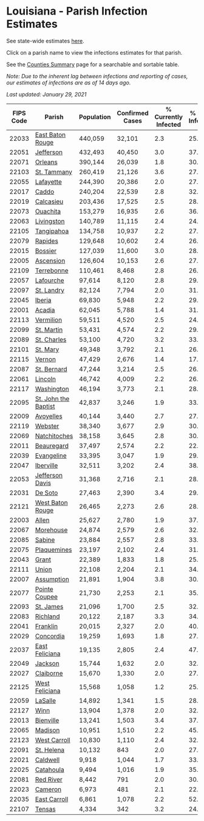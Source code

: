# Louisiana - Parish Infection Estimates

See state-wide estimates [here](/infections/us-la).

Click on a parish name to view the infections estimates for that parish.

See the [Counties Summary](/infections/summary-counties) page for a searchable and sortable table.

*Note: Due to the inherent lag between infections and reporting of cases, our estimates of infections are as of 14 days ago.*

*Last updated: January 29, 2021*

|   FIPS Code |                                       Parish |   Population |   Confirmed Cases |   % Currently Infected |   % Total Infected |
|-------------|----------------------------------------------|--------------|-------------------|------------------------|--------------------|
|       22033 |         [East Baton Rouge](east-baton-rouge) |      440,059 |            32,101 |                    2.3 |               25.4 |
|       22051 |                       [Jefferson](jefferson) |      432,493 |            40,450 |                    3.0 |               37.3 |
|       22071 |                           [Orleans](orleans) |      390,144 |            26,039 |                    1.8 |               30.8 |
|       22103 |                   [St. Tammany](st.-tammany) |      260,419 |            21,126 |                    3.6 |               27.2 |
|       22055 |                       [Lafayette](lafayette) |      244,390 |            20,386 |                    2.0 |               27.6 |
|       22017 |                               [Caddo](caddo) |      240,204 |            22,539 |                    2.8 |               32.3 |
|       22019 |                       [Calcasieu](calcasieu) |      203,436 |            17,525 |                    2.5 |               28.3 |
|       22073 |                         [Ouachita](ouachita) |      153,279 |            16,935 |                    2.6 |               36.6 |
|       22063 |                     [Livingston](livingston) |      140,789 |            11,115 |                    2.4 |               24.9 |
|       22105 |                     [Tangipahoa](tangipahoa) |      134,758 |            10,937 |                    2.2 |               27.4 |
|       22079 |                           [Rapides](rapides) |      129,648 |            10,602 |                    2.4 |               26.5 |
|       22015 |                           [Bossier](bossier) |      127,039 |            11,600 |                    3.0 |               28.5 |
|       22005 |                       [Ascension](ascension) |      126,604 |            10,153 |                    2.6 |               27.2 |
|       22109 |                     [Terrebonne](terrebonne) |      110,461 |             8,468 |                    2.8 |               26.0 |
|       22057 |                       [Lafourche](lafourche) |       97,614 |             8,120 |                    2.8 |               29.4 |
|       22097 |                     [St. Landry](st.-landry) |       82,124 |             7,794 |                    2.0 |               31.0 |
|       22045 |                             [Iberia](iberia) |       69,830 |             5,948 |                    2.2 |               29.4 |
|       22001 |                             [Acadia](acadia) |       62,045 |             5,788 |                    1.4 |               31.7 |
|       22113 |                       [Vermilion](vermilion) |       59,511 |             4,520 |                    2.5 |               24.3 |
|       22099 |                     [St. Martin](st.-martin) |       53,431 |             4,574 |                    2.2 |               29.4 |
|       22089 |                   [St. Charles](st.-charles) |       53,100 |             4,720 |                    3.2 |               33.3 |
|       22101 |                         [St. Mary](st.-mary) |       49,348 |             3,792 |                    2.1 |               26.7 |
|       22115 |                             [Vernon](vernon) |       47,429 |             2,676 |                    1.4 |               17.8 |
|       22087 |                   [St. Bernard](st.-bernard) |       47,244 |             3,214 |                    2.5 |               26.5 |
|       22061 |                           [Lincoln](lincoln) |       46,742 |             4,009 |                    2.2 |               26.6 |
|       22117 |                     [Washington](washington) |       46,194 |             3,773 |                    2.1 |               28.7 |
|       22095 | [St. John the Baptist](st.-john-the-baptist) |       42,837 |             3,246 |                    1.9 |               33.7 |
|       22009 |                       [Avoyelles](avoyelles) |       40,144 |             3,440 |                    2.7 |               27.7 |
|       22119 |                           [Webster](webster) |       38,340 |             3,677 |                    2.9 |               30.4 |
|       22069 |                 [Natchitoches](natchitoches) |       38,158 |             3,645 |                    2.8 |               30.1 |
|       22011 |                     [Beauregard](beauregard) |       37,497 |             2,574 |                    2.2 |               22.0 |
|       22039 |                     [Evangeline](evangeline) |       33,395 |             3,047 |                    1.9 |               29.8 |
|       22047 |                       [Iberville](iberville) |       32,511 |             3,202 |                    2.4 |               38.0 |
|       22053 |           [Jefferson Davis](jefferson-davis) |       31,368 |             2,716 |                    2.1 |               28.5 |
|       22031 |                           [De Soto](de-soto) |       27,463 |             2,390 |                    3.4 |               29.7 |
|       22121 |         [West Baton Rouge](west-baton-rouge) |       26,465 |             2,273 |                    2.6 |               28.9 |
|       22003 |                               [Allen](allen) |       25,627 |             2,780 |                    1.9 |               37.2 |
|       22067 |                       [Morehouse](morehouse) |       24,874 |             2,579 |                    2.6 |               32.6 |
|       22085 |                             [Sabine](sabine) |       23,884 |             2,557 |                    2.8 |               33.1 |
|       22075 |                   [Plaquemines](plaquemines) |       23,197 |             2,102 |                    2.4 |               31.5 |
|       22043 |                               [Grant](grant) |       22,389 |             1,833 |                    1.8 |               25.1 |
|       22111 |                               [Union](union) |       22,108 |             2,204 |                    2.1 |               34.3 |
|       22007 |                     [Assumption](assumption) |       21,891 |             1,904 |                    3.8 |               30.4 |
|       22077 |               [Pointe Coupee](pointe-coupee) |       21,730 |             2,253 |                    2.1 |               35.2 |
|       22093 |                       [St. James](st.-james) |       21,096 |             1,700 |                    2.5 |               32.2 |
|       22083 |                         [Richland](richland) |       20,122 |             2,187 |                    3.3 |               34.9 |
|       22041 |                         [Franklin](franklin) |       20,015 |             2,327 |                    2.0 |               40.9 |
|       22029 |                       [Concordia](concordia) |       19,259 |             1,693 |                    1.8 |               27.8 |
|       22037 |             [East Feliciana](east-feliciana) |       19,135 |             2,805 |                    2.4 |               47.9 |
|       22049 |                           [Jackson](jackson) |       15,744 |             1,632 |                    2.0 |               32.4 |
|       22027 |                       [Claiborne](claiborne) |       15,670 |             1,330 |                    2.0 |               27.8 |
|       22125 |             [West Feliciana](west-feliciana) |       15,568 |             1,058 |                    1.2 |               25.6 |
|       22059 |                           [LaSalle](lasalle) |       14,892 |             1,341 |                    1.5 |               28.1 |
|       22127 |                                 [Winn](winn) |       13,904 |             1,378 |                    2.0 |               32.3 |
|       22013 |                       [Bienville](bienville) |       13,241 |             1,503 |                    3.4 |               37.4 |
|       22065 |                           [Madison](madison) |       10,951 |             1,510 |                    2.2 |               45.4 |
|       22123 |                 [West Carroll](west-carroll) |       10,830 |             1,110 |                    2.4 |               32.3 |
|       22091 |                     [St. Helena](st.-helena) |       10,132 |               843 |                    2.0 |               27.5 |
|       22021 |                         [Caldwell](caldwell) |        9,918 |             1,044 |                    1.7 |               33.8 |
|       22025 |                       [Catahoula](catahoula) |        9,494 |             1,016 |                    1.9 |               35.7 |
|       22081 |                       [Red River](red-river) |        8,442 |               791 |                    2.0 |               30.3 |
|       22023 |                           [Cameron](cameron) |        6,973 |               481 |                    2.1 |               22.1 |
|       22035 |                 [East Carroll](east-carroll) |        6,861 |             1,078 |                    2.2 |               52.1 |
|       22107 |                             [Tensas](tensas) |        4,334 |               342 |                    3.2 |               24.7 |